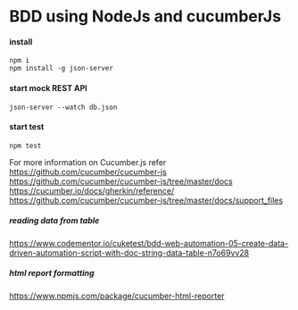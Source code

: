 # BDD using NodeJs and cucumberJs

#### install 
```
npm i
npm install -g json-server
```

#### start mock REST API
```
json-server --watch db.json
```

#### start test 
```
npm test
```

For more information on Cucumber.js refer 
https://github.com/cucumber/cucumber-js
https://github.com/cucumber/cucumber-js/tree/master/docs
https://cucumber.io/docs/gherkin/reference/
https://github.com/cucumber/cucumber-js/tree/master/docs/support_files

##### reading data from table 
https://www.codementor.io/cuketest/bdd-web-automation-05-create-data-driven-automation-script-with-doc-string-data-table-n7o69vv28

##### html report formatting 
https://www.npmjs.com/package/cucumber-html-reporter